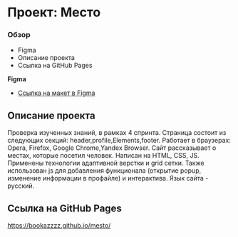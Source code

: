 # Проект: Место

### Обзор

* Figma
* Описание проекта
* Ссылка на GitHub Pages

**Figma**

* [Ссылка на макет в Figma](https://www.figma.com/file/2cn9N9jSkmxD84oJik7xL7/JavaScript.-Sprint-4?node-id=0%3A1)

## Описание проекта
Проверка изученных знаний, в рамках 4 спринта.
Страница состоит из следующих секций: header,profile,Elements,footer.
Работает в браузерах: Opera, Firefox, Google Chrome,Yandex Browser.
Сайт рассказывает о местах, которые посетил человек.
Написан на HTML, CSS, JS.
Применены технологии адаптивной верстки и grid сетки. Также использован js для добавления функционала (открытие popup, изменение информации в профайле) и интерактива.
Язык сайта - русский.

## Ссылка на GitHub Pages
https://bookazzzz.github.io/mesto/
